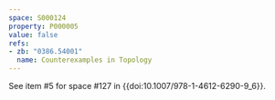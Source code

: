 ```yaml
---
space: S000124
property: P000005
value: false
refs:
- zb: "0386.54001"
  name: Counterexamples in Topology
---
```


See item #5 for space #127 in {{doi:10.1007/978-1-4612-6290-9_6}}.
